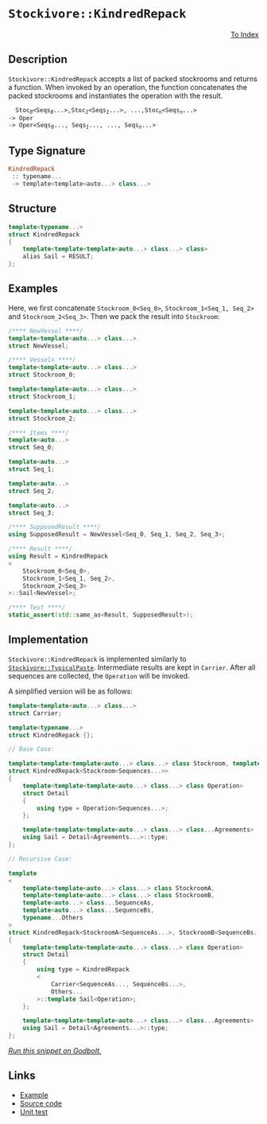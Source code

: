 <!-- Copyright 2024 Feng Mofan
SPDX-License-Identifier: Apache-2.0 -->

# `Stockivore::KindredRepack`

<p style='text-align: right;'><a href="../../../facilities/metafunctions.md#stockivore-kindred-repack">To Index</a></p>

## Description

`Stockivore::KindredRepack` accepts a list of packed stockrooms and returns a function.
When invoked by an operation, the function concatenates the packed stockrooms and instantiates the operation with the result.

<pre><code>  Stoc<sub><i>0</i></sub>&lt;Seqs<sub><i>0</i></sub>...&gt;,Stoc<sub><i>1</i></sub>&lt;Seqs<sub><i>1</i></sub>...&gt;, ...,Stoc<sub><i>n</i></sub>&lt;Seqs<sub><i>n</i></sub>...&gt;
-> Oper
-> Oper&lt;Seqs<sub><i>0</i></sub>..., Seqs<sub><i>1</i></sub>..., ..., Seqs<sub><i>n</i></sub>...></code></pre>

## Type Signature

```Haskell
KindredRepack
 :: typename... 
 -> template<template<auto...> class...>
```

## Structure

```C++
template<typename...>
struct KindredRepack
{
    template<template<template<auto...> class...> class>
    alias Sail = RESULT;
};
```

## Examples

Here, we first concatenate `Stockroom_0<Seq_0>`,  `Stockroom_1<Seq_1, Seq_2>` and `Stockroom_2<Seq_3>`. Then we pack the result into `Stockroom`:

```C++
/**** NewVessel ****/
template<template<auto...> class...>
struct NewVessel;

/**** Vessels ****/
template<template<auto...> class...>
struct Stockroom_0;

template<template<auto...> class...>
struct Stockroom_1;

template<template<auto...> class...>
struct Stockroom_2;

/**** Items ****/
template<auto...>
struct Seq_0;

template<auto...>
struct Seq_1;

template<auto...>
struct Seq_2;

template<auto...>
struct Seq_3;

/**** SupposedResult ****/
using SupposedResult = NewVessel<Seq_0, Seq_1, Seq_2, Seq_3>;

/**** Result ****/
using Result = KindredRepack
<
    Stockroom_0<Seq_0>, 
    Stockroom_1<Seq_1, Seq_2>,
    Stockroom_2<Seq_3>
>::Sail<NewVessel>;

/**** Test ****/
static_assert(std::same_as<Result, SupposedResult>);
```

## Implementation

`Stockivore::KindredRepack` is implemented similarly to [`Stockivore::TypicalPaste`](./typical_paste.doc.md). Intermediate results are kept in `Carrier`. After all sequences are collected, the `Operation` will be invoked.

A simplified version will be as follows:

```C++
template<template<auto...> class...>
struct Carrier;

template<typename...>
struct KindredRepack {};

// Base Case:

template<template<template<auto...> class...> class Stockroom, template<auto...> class...Sequences>
struct KindredRepack<Stockroom<Sequences...>>
{
    template<template<template<auto...> class...> class Operation>
    struct Detail
    {
        using type = Operation<Sequences...>;
    };

    template<template<template<auto...> class...> class...Agreements>
    using Sail = Detail<Agreements...>::type;
};

// Recursive Case:

template
<
    template<template<auto...> class...> class StockroomA,
    template<template<auto...> class...> class StockroomB,
    template<auto...> class...SequenceAs, 
    template<auto...> class...SequenceBs,
    typename...Others
>
struct KindredRepack<StockroomA<SequenceAs...>, StockroomB<SequenceBs...>, Others...>
{
    template<template<template<auto...> class...> class Operation>
    struct Detail
    {
        using type = KindredRepack
        <
            Carrier<SequenceAs..., SequenceBs...>,
            Others...
        >::template Sail<Operation>;
    };

    template<template<template<auto...> class...> class...Agreements>
    using Sail = Detail<Agreements...>::type;
};
```

[*Run this snippet on Godbolt.*](https://godbolt.org/#z:OYLghAFBqd5QCxAYwPYBMCmBRdBLAF1QCcAaPECAMzwBtMA7AQwFtMQByARg9KtQYEAysib0QXACx8BBAKoBnTAAUAHpwAMvAFYTStJg1DIApACYAQuYukl9ZATwDKjdAGFUtAK4sGe1wAyeAyYAHI%2BAEaYxBIaAKykAA6oCoRODB7evnrJqY4CQSHhLFExXPG2mPb5DEIETMQEmT5%2BXJXV6XUNBIVhkdGxCQr1jc3ZbcPdvcWlgwCUtqhexMjsHAD0AFTbO7t7%2B5vrJhoAgls7ANQAIpiJrozIeJgKF7tHp%2BcHX3vvJ8dnuwubgaxCexFeO1%2BBEwLESBmhJgAzG5obD4ZgkcCvEQAHR4pHYC7IAwKBR4nEE/7DYheBxAkFgpFWU7/T7fdnbX5si4ASTRMMY9RqEM5rI54sO/zFlwA0sF0MRMOgAEq3JjIADWIslp1RcKYCORBAAnndmGxyZTTtTaQQLnKGAqlarEuqtSYAOxWD1XJlSj7rC4WJhKelKED%2Bk569GY6MGjFGmH6w1Y3H4xGE4khsnpzMkl51VCa4ioVAsUgXOMppjY1CWjNE/PkoSYACOXgezytJxtdIdTpVas1mMLxdLLBHbY7DFWOYpGe7nuZJwuq8rSZjibR8djG53yJrafneez9ZPpIuAHk7sQDelu2uLr27Td6nR/o%2Blx/H2uvKkjJWpqYBcSJXFeN53gIk7tp2c6Uoiy6fj6fosqcj5VgmKJ7imGGYoeda5o2p6EVmpLkicwCKgKggKA%2Bv7/sAFxCEwdAgYiYGvixtCYhRVFsDRZ4gCAJp3ChfzIQhkbrIGqrIMsqQAG7AcC4aRrhLLIt%2Bq64VuyaYfhZ5EWRJH5kxRBjmWJykFp67bjh2H6bWhmkXBDYuWZRYaiWZY2DZOmpgRx5GXOLYwTOmA9hWfkOXhTkmcROKhdOqwWAo1loWuImMKwmDkpeBAINEtEadgVIEDSfbyoqg6usOyKjl545/PVU6dj2Z4Vg13ksFYLVhSlrnYBW%2BWFcQg1Sl60V2Zh/n%2BQZ8XGUF7nXtEkEMHRq7PtcmBvtxGWrl%2B%2B0/n%2BwSMVlbFgf21Uum6NmfppR0/muwLEKC0TQclEVzp1rXhalHV3U9V4FUVlqPWuBJCRhTFcZiK23jU8GIRDEnLlNem7tNmMYwecVLU2C1zrxmDUQQtELkdJ0AcxrGgdtu08ZRJP8WTgnCUBYmer6kmoQCEqQtK2wXNgqisHCwFvIL/O/FKZiIsExJeFgbFuGg4WJGTi4fICoSYAA7gAas8djalCMW6ZuAXOQTx5lRVdq64bxtVJz2uXEbpJVC8ku6ubWFY7jR4EsFZ527aHkWSwAD6Giu1GftzXjwcuaH1rleHXXjlHXBx7NfvzfjCXdltmdllHZhx9yPKot7Au%2BwHVu5mHdKhTHuf50nFM9unLdttn7cNwXxc93arcVzzfz1zjje22n9tMX3iKV4CQheIkuTOs8Xi0HaPsnFTjGr%2BvKSbwo292nTjse3Y0Exz9rbZ/f5dP0vC4T1LFyqmfO%2Bm/8B%2Bf1vH%2BdMrqb1qhqKUD0VxrlLtHWOfU24ZiikdGB/d4FtAXg/ceQ0bIoPHm4Vur9SolSEjTbiyIr7OzIaVd%2BbshYABVni7zrt3O8yAo7ZmiAQCAwx0BCQUDldh5M3Bf3Pp1NeG9BzfwIASOYccOALFoJwOIvA/AcC0KQVAnA3DWGsE%2BJYKxgLmERDwUgBBNDyIWBqEAcRJA4g0AADjMGYAAnM4rgcQHH2K4B6D00hFEcEkLwFgsQNCkFUeozRHBeAKBAKEsxaj5GkDgLAGAiAQBLAIIkbE5BKBoFhHQaIoQcqcFUPYgAbAAWjKZIC4wBkDIAuFIHEZheBKkICQPAvC2j8EECIMQ7ApAyEEIoFQ6gEmkF0G0PWt5EicB4AopRKjzEaM4JebEWS7SoCoBcUplTqm1PqY02xZgLgQA8Pk%2Bg4IjFcDmLweJWgFgQCQHkxIBSyAUAgC8t5IBgBSDMHwOg0IxqUAiMsiIwQGjGjmbwcFzBiDGkvBEbQmAHDQtIHklml4GC0CheMrAEQvDAGBLQWgMTuC8CwCwQwwBxB4rwIqBweAlJkvUZgVQKLsRrBMcEaE/j1G0DwBEW88KPBYGWeVPAwTyWkCUsQCIJ8bhUqMAKow5iFhUAMMABQBsnh6xWqokxPThCiHEIMo1Iy1DLMmfoalKAdGWH0IKmJkAFioA1ukMlFSeGgVMJYawZgImytBFgZ1EAFh2BRTUFwjoxitFIIEYIfQSgDDaLkNIAhY05BSOmhg0x%2BhlHaJGzoIwmieBaHoCNjKBBdEaHm5NBbJijDLeMWwJa62zBuYsZYqwJALI4MosJyzIk7PKVUmpdSGlNJORAXA7SrlyxuXctVCxCpMCwDEMNpArGSERDiZxiJfEaEkGYSQZSNDxDKc4/QnBAmkGCcYnEZSuBlPsc4rxZSbHuP3WUwd4zInRNiaYtVSTUlPPSes7JHyvmXKKWwTgDQWAKQ9BUpgREAJcGcTiLgdjWn4CIMGvQRq%2BmmukOapQlrxm6H%2BdMpgszyV9oHeE3gkS1mZOxBcLZI69k1KzOhzD2GNCnPOa8y5IE5ZmFuUBhJjznllhE9EHJny5PfN478txoSaA7yKiCsFEL4VothZCxFyLUXSoxYKLFOLln4sJcS0laLKXUtpeo/ADLHDMuWWyjl0I0U8qqMsgVQrIWirWOoiVUqTGyvlUoRVTnTrAY1UwLVOr9b6rRURk1AzSOyAtWM9RVGbWqt9VYB1gXQ2uvdQIT13r2LFf9YG6IwbnjwHDVUItzgICuEzW0BNRR81ZryOkbrSRs01HbSmwtVbagluG5WmoNaeiJpmBNxtpashxtW%2BNso4b9E9s7f4xjQ7OBcbHWhxiGGsN2NObO/DYnjGSfuRY0gq712UD7be%2B9mGj0ejiM4nxiJj2nskG0JjKyom2EA49x5oGkAZI2Yp6DhTikcAQ/slgCgFINIUhd9EwxcNzs6YR2QxGstDPkORvLOgQCIlIDRuj8zr39qWX%2B1ZEHNnbNUGjjHWOcfxmGEJ5TomjGIge8BsDiP3m5MFwMTH68o7Y%2BcVHXHBAo6c9I4C7TEBQXjMM/p6VuuEVIsjWi8zghLO4pc5gAlRKxD2elY55VoWKX0qLR58ZXm5I%2BelX5vlvBAvCuNCF8VoIIu8CiwqmEcXVXSb4Jq7Vuq0vSoy/0iQ2XhkU6tdTwrxh7U2DKy1jRlWGBkvWDwu1frLABuY0GzpzWXWTajZ1mNza429aTR2kbg2M0t4GzmrbFa2tTYW7Nwf8221Lf6xMGbPep9TAn/W3tXaDGL4O8ziJx21cXHR5ji4CucTK%2Bu3hkgd3F1SYeSuzAa6Bibv8R9kALicSIkRHEDxwPz1P49C%2B396/wcxLicurdEASQOIPdbxD0c9exSQNxLgRxMwH9fxRENfZjTgJdaTPtFpb/ZA8HKHBYWVVIZwSQIAA%3D%3D%3D)

## Links

- [Example](../../../code/facilities/metafunctions/roadrivore/kindred_repack/implementation.hpp)
- [Source code](../../../../conceptrodon/descend/stockivore/kindred_repack.hpp)
- [Unit test](../../../../tests/unit/metafunctions/stockivore/kindred_repack.test.hpp)
